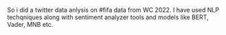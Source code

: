 So i did a twitter data anlysis on #fifa data from WC 2022. I have used NLP techqniques along with sentiment analyzer tools and models like BERT, Vader, MNB etc.
